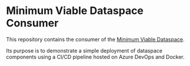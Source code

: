# Minimum Viable Dataspace Consumer

This repository contains the consumer of the [Minimum Viable Dataspace](https://github.com/Smightym8/MinimumViableDataspace/tree/edc-0.11.0).

Its purpose is to demonstrate a simple deployment of dataspace components using a CI/CD pipeline hosted on Azure DevOps and Docker.